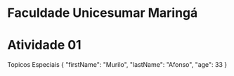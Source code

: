 # Faculdade Unicesumar Maringá 
# Atividade 01
Topicos Especiais 
{
  "firstName": "Murilo",
  "lastName": "Afonso",
  "age": 33
}
